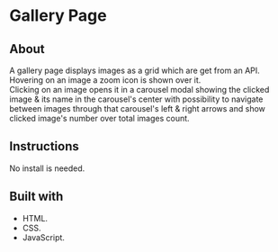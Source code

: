 # Gallery Page

## About
A gallery page displays images as a grid which are get from an API.  
Hovering on an image a zoom icon is shown over it.  
Clicking on an image opens it in a carousel modal showing the clicked image & its name in the carousel's center with possibility to navigate between images through that carousel's left & right arrows and show clicked image's number over total images count.

## Instructions
No install is needed.

## Built with
- HTML.
- CSS.
- JavaScript.

